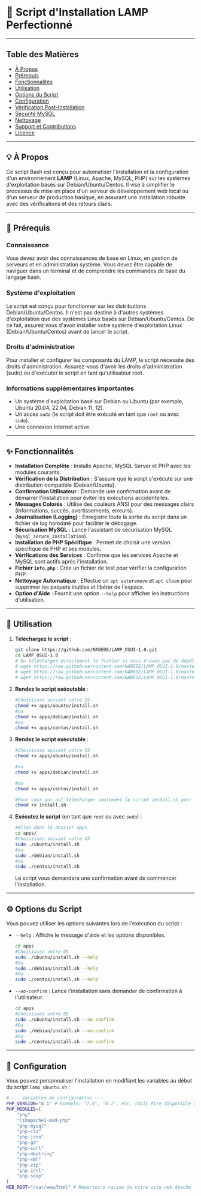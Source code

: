 # 🚀 Script d'Installation LAMP Perfectionné

---

## Table des Matières

- [À Propos](#-à-propos)
- [Prérequis](#-prérequis)
- [Fonctionnalités](#-fonctionnalités)
- [Utilisation](#-utilisation)
- [Options du Script](#-options-du-script)
- [Configuration](#-configuration)
- [Vérification Post-Installation](#-vérification-post-installation)
- [Sécurité MySQL](#-sécurité-mysql)
- [Nettoyage](#-nettoyage)
- [Support et Contributions](#-support-et-contributions)
- [Licence](#-licence)

---

## 💡 À Propos

Ce script Bash est conçu pour automatiser l'installation et la configuration d'un environnement **LAMP** (Linux, Apache, MySQL, PHP) sur les systèmes d'exploitation basés sur Debian/Ubuntu/Centos. Il vise à simplifier le processus de mise en place d'un serveur de développement web local ou d'un serveur de production basique, en assurant une installation robuste avec des vérifications et des retours clairs.

---

## 🎯 Prérequis

### **Connaissance**
Vous devez avoir des connaissances de base en Linux, en gestion de serveurs et en administration système. Vous devez être capable de naviguer dans un terminal et de comprendre les commandes de base du langage bash.

### **Système d'exploitation**
Le script est conçu pour fonctionner sur les distributions Debian/Ubuntu/Centos. Il n'est pas destiné à d'autres systèmes d'exploitation que des systèmes Linux basés sur Debian/Ubuntu/Centos.
De ce fait, assurez vous d'avoir installer votre système d'exploitation Linux (Debian/Ubuntu/Centos) avant de lancer le script.

### **Droits d'administration**
Pour installer et configurer les composants du LAMP, le script nécessite des droits d'administration. Assurez-vous d'avoir les droits d'administration (sudo) ou d'exécuter le script en tant qu'utilisateur root.

### **Informations supplémentaires importantes**
* Un système d'exploitation basé sur Debian ou Ubuntu (par exemple, Ubuntu 20.04, 22.04, Debian 11, 12).
* Un accès `sudo` (le script doit être exécuté en tant que `root` ou avec `sudo`).
* Une connexion Internet active.

---

## ✨ Fonctionnalités

* **Installation Complète** : Installe Apache, MySQL Server et PHP avec les modules courants.
* **Vérification de la Distribution** : S'assure que le script s'exécute sur une distribution compatible (Debian/Ubuntu).
* **Confirmation Utilisateur** : Demande une confirmation avant de démarrer l'installation pour éviter les exécutions accidentelles.
* **Messages Colorés** : Utilise des couleurs ANSI pour des messages clairs (informations, succès, avertissements, erreurs).
* **Journalisation (Logging)** : Enregistre toute la sortie du script dans un fichier de log horodaté pour faciliter le débogage.
* **Sécurisation MySQL** : Lance l'assistant de sécurisation MySQL (`mysql_secure_installation`).
* **Installation de PHP Spécifique** : Permet de choisir une version spécifique de PHP et ses modules.
* **Vérifications des Services** : Confirme que les services Apache et MySQL sont actifs après l'installation.
* **Fichier `info.php`** : Crée un fichier de test pour vérifier la configuration PHP.
* **Nettoyage Automatique** : Effectue un `apt autoremove` et `apt clean` pour supprimer les paquets inutiles et libérer de l'espace.
* **Option d'Aide** : Fournit une option `--help` pour afficher les instructions d'utilisation.

---

## 🚀 Utilisation

1.  **Téléchargez le script** :
    ```bash
    git clone https://github.com/NABEDE/LAMP_OSUI-1.0.git
    cd LAMP_OSUI-1.0
    # Ou téléchargez directement le fichier si vous n'avez pas de dépôt git
    # wget https://raw.githubusercontent.com/NABEDE/LAMP_OSUI-1.0/master/apps/ubuntu/install.sh
    # wget https://raw.githubusercontent.com/NABEDE/LAMP_OSUI-1.0/master/apps/debian/install.sh
    # wget https://raw.githubusercontent.com/NABEDE/LAMP_OSUI-1.0/master/apps/centos/install.sh
    ```

2.  **Rendez le script exécutable** :
    ```bash
    #Choisissez suivant votre OS
    chmod +x apps/ubuntu/install.sh
    #ou
    chmod +x apps/debian/install.sh
    #ou
    chmod +x apps/centos/install.sh
    ```

2.  **Rendez le script exécutable** :
    ```bash
    #Choisissez suivant votre OS
    chmod +x apps/ubuntu/install.sh

    #ou
    chmod +x apps/debian/install.sh

    #ou
    chmod +x apps/centos/install.sh

    #Pour ceux qui ont télécharger seulement le script install.sh pour Debian ou Centos ou Ubuntu
    chmod +x install.sh
    ```

3.  **Exécutez le script** (en tant que `root` ou avec `sudo`) :
    ```bash
    #Allez dans le dossier apps
    cd apps/
    #Choisissez suivant votre OS
    sudo ./ubuntu/install.sh
    #ou
    sudo ./debian/install.sh
    #ou
    sudo ./centos/install.sh
    ```
    Le script vous demandera une confirmation avant de commencer l'installation.

---

## ⚙️ Options du Script

Vous pouvez utiliser les options suivantes lors de l'exécution du script :

* `--help` : Affiche le message d'aide et les options disponibles.
    ```bash
    cd apps
    #Choisissez votre OS
    sudo ./ubuntu/install.sh --help
    #Ou
    sudo ./debian/install.sh --help
    #Ou
    sudo ./centos/install.sh --help
    ```
* `--no-confirm` : Lance l'installation sans demander de confirmation à l'utilisateur.
    ```bash
    cd apps
    #Choisissez votre OS
    sudo ./ubuntu/install.sh --no-confirm
    #Ou
    sudo ./debian/install.sh --no-confirm
    #Ou
    sudo ./centos/install.sh --no-confirm
    ```

---

## 🔧 Configuration

Vous pouvez personnaliser l'installation en modifiant les variables au début du script `lamp_ubuntu.sh` :

```bash
# --- Variables de configuration ---
PHP_VERSION="8.1" # Exemple: "7.4", "8.1", etc. (doit être disponible dans les dépôts)
PHP_MODULES=(
    "php"
    "libapache2-mod-php"
    "php-mysql"
    "php-cli"
    "php-json"
    "php-gd"
    "php-curl"
    "php-mbstring"
    "php-xml"
    "php-zip"
    "php-intl"
    "php-soap"
)
WEB_ROOT="/var/www/html" # Répertoire racine de votre site web Apache